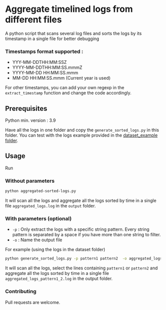 # Aggregate timelined logs from different files
A python script that scans several log files and sorts the logs by its timestamp in a single file for better debugging

### Timestamps format supported :
- YYY-MM-DDTHH:MM:SSZ
- YYYY-MM-DDTHH:MM:SS.mmmZ
- YYYY-MM-DD HH:MM:SS.mmm
- MM-DD HH:MM:SS.mmm (Current year is used) 

For other timestamps, you can add your own regexp in the ```extract_timestamp``` function and change the code accordingly.

## Prerequisites

Python min. version : 3.9

Have all the logs in one folder and copy the ```generate_sorted_logs.py``` in this folder.
You can test with the logs example provided in the [dataset_example folder](https://github.com/lilinor/aggregated-sorted-logs/tree/main/dataset_example).

## Usage

Run 

### Without parameters

```bash 
python aggregated-sorted-logs.py
````
It will scan all the logs and aggregate all the logs sorted by time in a single file ```aggregated_logs.log``` in the ```output``` folder.

### With parameters (optional)

- `-p` : Only extract the logs with a specific string pattern. Every string pattern is separated by a space if you have more than one string to filter.
- `-o` : Name the output file

For example (using the logs in the dataset folder) 

```bash
python generate_sorted_logs.py -p pattern1 pattern2  -o aggregated_logs_pattern1_2.log
````

It will scan all the logs, select the lines containing `pattern1` or `pattern2` and aggregate all the logs sorted by time in a single file `aggregated_logs_pattern1_2.log` in the output folder.

### Contributing

Pull requests are welcome.

